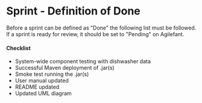 # Sprint - Definition of Done
Before a sprint can be defined as "Done" the following list must be followed. 
If a sprint is ready for review, it should be set to "Pending" on Agilefant.

#### Checklist

- System-wide component testing with dishwasher data
- Successful Maven deployment of .jar(s)
- Smoke test running the .jar(s)
- User manual updated
- README updated
- Updated UML diagram

